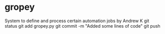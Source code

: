 # gropey
System to define and process certain automation jobs by Andrew K
git status
git add gropey.py
git commit -m "Added some lines of code"
git push
